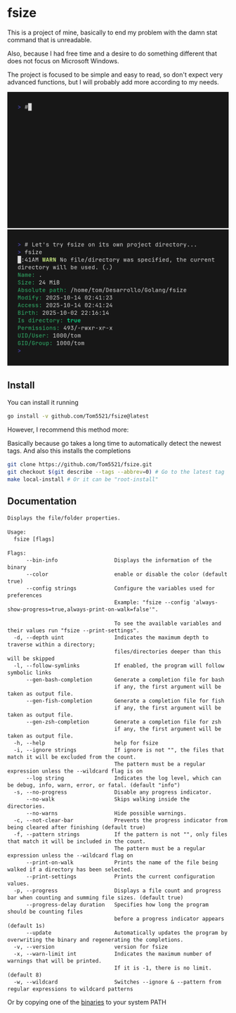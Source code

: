 # fsize

This is a project of mine, basically to end my problem with
the damn stat command that is unreadable.

Also, because I had free time and a desire to do something different
that does not focus on Microsoft Windows.

The project is focused to be simple and easy to read,
so don't expect very advanced functions, but I will probably
add more according to my needs.

![GIF](./screenshots/demo.gif)
![PNG](./screenshots/demo.png)

## Install

You can install it running

```bash
go install -v github.com/Tom5521/fsize@latest
```

However, I recommend this method more:

Basically because go takes a long time to automatically detect the newest tags.
And also this installs the completions

```bash
git clone https://github.com/Tom5521/fsize.git
git checkout $(git describe --tags --abbrev=0) # Go to the latest tag
make local-install # Or it can be "root-install"
```

## Documentation

```
Displays the file/folder properties.

Usage:
  fsize [flags]

Flags:
      --bin-info                  Displays the information of the binary
      --color                     enable or disable the color (default true)
      --config strings            Configure the variables used for preferences
                                  Example: "fsize --config 'always-show-progress=true,always-print-on-walk=false'".

                                  To see the available variables and their values run "fsize --print-settings".
  -d, --depth uint                Indicates the maximum depth to traverse within a directory;
                                  files/directories deeper than this will be skipped
  -l, --follow-symlinks           If enabled, the program will follow symbolic links
      --gen-bash-completion       Generate a completion file for bash
                                  if any, the first argument will be taken as output file.
      --gen-fish-completion       Generate a completion file for fish
                                  if any, the first argument will be taken as output file.
      --gen-zsh-completion        Generate a completion file for zsh
                                  if any, the first argument will be taken as output file.
  -h, --help                      help for fsize
  -i, --ignore strings            If ignore is not "", the files that match it will be excluded from the count.
                                  The pattern must be a regular expression unless the --wildcard flag is on
      --log string                Indicates the log level, which can be debug, info, warn, error, or fatal. (default "info")
  -s, --no-progress               Disable any progress indicator.
      --no-walk                   Skips walking inside the directories.
      --no-warns                  Hide possible warnings.
  -c, --not-clear-bar             Prevents the progress indicator from being cleared after finishing (default true)
  -f, --pattern strings           If the pattern is not "", only files that match it will be included in the count.
                                  The pattern must be a regular expression unless the --wildcard flag on
      --print-on-walk             Prints the name of the file being walked if a directory has been selected.
      --print-settings            Prints the current configuration values.
  -p, --progress                  Displays a file count and progress bar when counting and summing file sizes. (default true)
      --progress-delay duration   Specifies how long the program should be counting files
                                  before a progress indicator appears (default 1s)
      --update                    Automatically updates the program by overwriting the binary and regenerating the completions.
  -v, --version                   version for fsize
  -x, --warn-limit int            Indicates the maximum number of warnings that will be printed.
                                  If it is -1, there is no limit. (default 8)
  -w, --wildcard                  Switches --ignore & --pattern from regular expressions to wildcard patterns
```

Or by copying one of the
[binaries](https://github.com/Tom5521/fsize/releases/latest) to your system PATH
